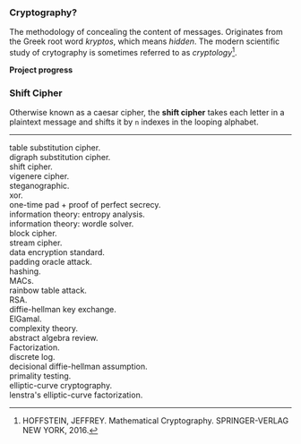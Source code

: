 ### Cryptography?
The methodology of concealing the content of messages. Originates from the Greek root word _kryptos_, which means _hidden_. The modern scientific study of crytography is sometimes referred to as _cryptology_[^1].

[^1]: HOFFSTEIN, JEFFREY. Mathematical Cryptography. SPRINGER-VERLAG NEW YORK, 2016. 

**Project progress**



### Shift Cipher
Otherwise known as a caesar cipher, the **shift cipher** takes each letter in a plaintext message and shifts it by `n` indexes in the looping alphabet.

----------------------


table substitution cipher.  
digraph substitution cipher.  
shift cipher.  
vigenere cipher.  
steganographic.   
xor.   
one-time pad + proof of perfect secrecy.   
information theory: entropy analysis.   
information theory: wordle solver.   
block cipher.   
stream cipher.   
data encryption standard.   
padding oracle attack.   
hashing.  
MACs.  
rainbow table attack.  
RSA.  
diffie-hellman key exchange.  
ElGamal.  
complexity theory.  
abstract algebra review.  
Factorization.  
discrete log.  
decisional diffie-hellman assumption.  
primality testing.  
elliptic-curve cryptography.  
lenstra's elliptic-curve factorization.  


